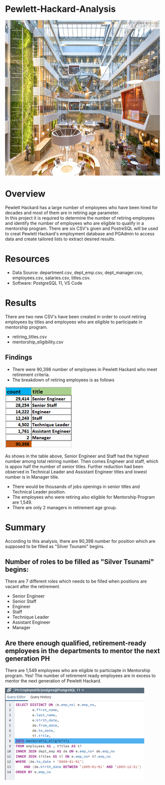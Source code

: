 # Pewlett-Hackard-Analysis

![git-hub](https://github.com/MonaElahi/Pewlett-Hackard-Analysis/blob/721dd5368843482fbc03358d2c10e2ac006327e5/Office.jpg)

# Overview 
Pewlett Hackard has a large number of employees who have been hired for 
decades and most of them are in retiring age parameter.  
In this project it is required to determine the number of retiring 
employees and identify the number of employees who are eligible to qualify 
in a mentorship program. There are six CSV's given and PostreSQL will be used to creat Pewlett Hackard's employment 
database and PGAdmin to access data and create tailored lists to extract desired results.

# Resources
- Data Source: department.csv, dept_emp.csv, dept_manager.csv, employees.csv, salaries.csv, titles.csv.
- Software: PostgreSQL 11, VS Code 

# Results

There are two new CSV's have been created in order to count retiring employees by titles
and employees who are eligible to participate in mentorship program.  

* retiring_titles.csv 
* mentorship_eligibility.csv 

## Findings

- There were 90,398 number of employees in Pewlett Hackard who meet retirement criteria.
- The breakdown of retiring employees is as follows 


![git-hub](https://github.com/MonaElahi/Pewlett-Hackard-Analysis/blob/3f7fc9b65974fa55cfbe3363d3d846c2a6f9d903/Retiring%20Titles%20and%20Number.PNG)


As shows in the table above, Senior Engineer and Staff had the highest number among
total retiring number. Then comes Engineer and staff, which is appox half the number 
of senior titles. Further reduction had been observed in Technical Leader and Assistant
Engineer titles and lowest number is in Manager title. 
- There would be thousands of jobs openings in senior titles and Technical Leader position.
- The employees who were retiring also eligible for Mentorship Program are 1,549.
- There are only 2 managers in retirement age group.

# Summary 

According to this analysis, there are 90,398 number for position which are supposed to be filled
as "Silver Tsunami" begins. 

## Number of roles to be filled as "Silver Tsunami" begins:

There are 7 different roles which needs to be filled when positions are vacant after the retirement.

 * Senior Engineer
 * Senior Staff
 * Engineer
 * Staff
 * Technique Leader
 * Assistant Engineer
 * Manager

##  Are there enough qualified, retirement-ready employees in the departments to mentor the next generation PH

There are 1,549 employees who are eligible to particiapte in Mentorship program. 
Yes! The number of retirement ready employees are in excess to mentor
the next generation of Pewlett Hackard.

![git-hub](https://github.com/MonaElahi/Pewlett-Hackard-Analysis/blob/a17267c6b7d0c0dc8b659447e8925986859d5540/Queries/Mentorship%20code.PNG)

